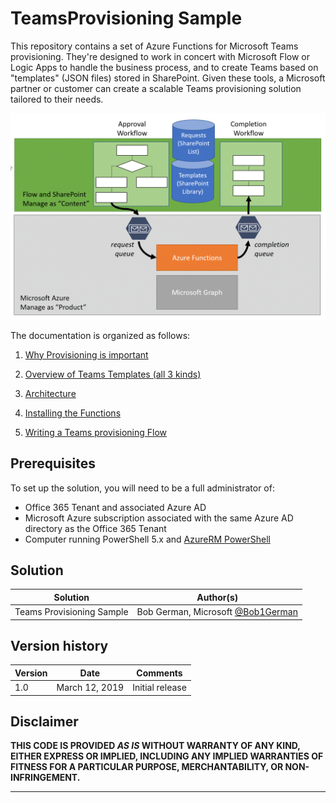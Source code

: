 # TeamsProvisioning Sample

This repository contains a set of Azure Functions for Microsoft Teams provisioning. They're designed to work in concert with Microsoft Flow or Logic Apps to handle the business process, and to create Teams based on "templates" (JSON files) stored in SharePoint. Given these tools, a Microsoft partner or customer can create a scalable Teams provisioning solution tailored to their needs.

![Solution Architecture](./Documentation/images/SolutionArchitecture.png)

The documentation is organized as follows:

1. [Why Provisioning is important](./Documents/01-Provisioning.md)

1. [Overview of Teams Templates (all 3 kinds)](./Documents/02-TeamsTemplates.md)

1. [Architecture](./Documents/03-Architecture.md)

1. [Installing the Functions](./Documents/Installation.md)

1. [Writing a Teams provisioning Flow](./Documents/BuildingFlow.md)

## Prerequisites

To set up the solution, you will need to be a full administrator of:

* Office 365 Tenant and associated Azure AD
* Microsoft Azure subscription associated with the same Azure AD directory as the Office 365 Tenant
* Computer running PowerShell 5.x and [AzureRM PowerShell](https://docs.microsoft.com/en-us/powershell/azure/azurerm/install-azurerm-ps)

## Solution

Solution|Author(s)
--------|---------
Teams Provisioning Sample | Bob German, Microsoft [@Bob1German](https://twitter.com/bob1german)

## Version history

Version|Date|Comments
-------|----|--------
1.0|March 12, 2019|Initial release

## Disclaimer
**THIS CODE IS PROVIDED *AS IS* WITHOUT WARRANTY OF ANY KIND, EITHER EXPRESS OR IMPLIED, INCLUDING ANY IMPLIED WARRANTIES OF FITNESS FOR A PARTICULAR PURPOSE, MERCHANTABILITY, OR NON-INFRINGEMENT.**

---


